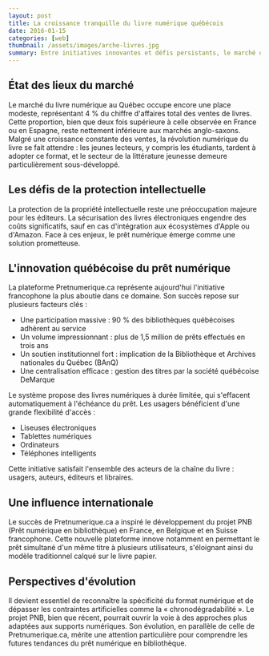 ```yaml
---
layout: post
title: La croissance tranquille du livre numérique québécois
date: 2016-01-15
categories: [web]
thumbnail: /assets/images/arche-livres.jpg
summary: Entre initiatives innovantes et défis persistants, le marché québécois du livre numérique trace sa voie.
---
```


## État des lieux du marché

Le marché du livre numérique au Québec occupe encore une place modeste, représentant 4 % du chiffre d'affaires total des ventes de livres. Cette proportion, bien que deux fois supérieure à celle observée en France ou en Espagne, reste nettement inférieure aux marchés anglo-saxons. Malgré une croissance constante des ventes, la révolution numérique du livre se fait attendre : les jeunes lecteurs, y compris les étudiants, tardent à adopter ce format, et le secteur de la littérature jeunesse demeure particulièrement sous-développé.

## Les défis de la protection intellectuelle

La protection de la propriété intellectuelle reste une préoccupation majeure pour les éditeurs. La sécurisation des livres électroniques engendre des coûts significatifs, sauf en cas d'intégration aux écosystèmes d'Apple ou d'Amazon. Face à ces enjeux, le prêt numérique émerge comme une solution prometteuse.

## L'innovation québécoise du prêt numérique

La plateforme Pretnumerique.ca représente aujourd'hui l'initiative francophone la plus aboutie dans ce domaine. Son succès repose sur plusieurs facteurs clés :

- Une participation massive : 90 % des bibliothèques québécoises adhèrent au service
- Un volume impressionnant : plus de 1,5 million de prêts effectués en trois ans
- Un soutien institutionnel fort : implication de la Bibliothèque et Archives nationales du Québec (BAnQ)
- Une centralisation efficace : gestion des titres par la société québécoise DeMarque

Le système propose des livres numériques à durée limitée, qui s'effacent automatiquement à l'échéance du prêt. Les usagers bénéficient d'une grande flexibilité d'accès :

- Liseuses électroniques
- Tablettes numériques
- Ordinateurs
- Téléphones intelligents

Cette initiative satisfait l'ensemble des acteurs de la chaîne du livre : usagers, auteurs, éditeurs et libraires.

## Une influence internationale

Le succès de Pretnumerique.ca a inspiré le développement du projet PNB (Prêt numérique en bibliothèque) en France, en Belgique et en Suisse francophone. Cette nouvelle plateforme innove notamment en permettant le prêt simultané d'un même titre à plusieurs utilisateurs, s'éloignant ainsi du modèle traditionnel calqué sur le livre papier.

## Perspectives d'évolution

Il devient essentiel de reconnaître la spécificité du format numérique et de dépasser les contraintes artificielles comme la « chronodégradabilité ». Le projet PNB, bien que récent, pourrait ouvrir la voie à des approches plus adaptées aux supports numériques. Son évolution, en parallèle de celle de Pretnumerique.ca, mérite une attention particulière pour comprendre les futures tendances du prêt numérique en bibliothèque.
